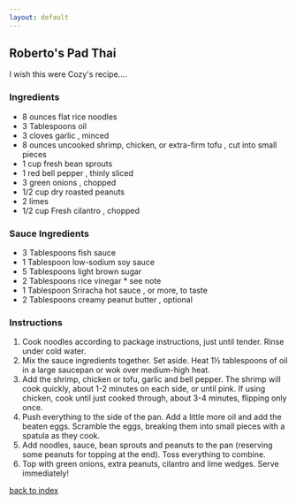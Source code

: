 ```yaml
---
layout: default
---
```

<!--- Testing my own instructions from another account -->
## Roberto's Pad Thai
I wish this were Cozy's recipe....

### Ingredients
- 8 ounces flat rice noodles
- 3 Tablespoons oil
- 3 cloves garlic , minced
- 8 ounces uncooked shrimp, chicken, or extra-firm tofu , cut into small pieces
- 1 cup fresh bean sprouts
- 1 red bell pepper , thinly sliced
- 3 green onions , chopped
- 1/2 cup dry roasted peanuts
- 2 limes
- 1/2 cup Fresh cilantro , chopped

### Sauce Ingredients
- 3 Tablespoons fish sauce
- 1 Tablespoon low-sodium soy sauce
- 5 Tablespoons light brown sugar
- 2 Tablespoons rice vinegar * see note
- 1 Tablespoon Sriracha hot sauce , or more, to taste
- 2 Tablespoons creamy peanut butter , optional

### Instructions
1. Cook noodles according to package instructions, just until tender.  Rinse under cold water.
2. Mix the sauce ingredients together. Set aside.
Heat 1½ tablespoons of oil in a large saucepan or wok over medium-high heat.
3. Add the shrimp, chicken or tofu, garlic and bell pepper. The shrimp will cook quickly, about 1-2 minutes on each side, or until pink. If using chicken, cook until just cooked through, about 3-4 minutes, flipping only once.
4. Push everything to the side of the pan. Add a little more oil and add the beaten eggs. Scramble the eggs, breaking them into small pieces with a spatula as they cook.
5. Add noodles, sauce, bean sprouts and peanuts to the pan (reserving some peanuts for topping at the end). Toss everything to combine.
6. Top with green onions, extra peanuts, cilantro and lime wedges. Serve immediately!

<!--
Keep this link to return to the index
-->
[back to index](../)
